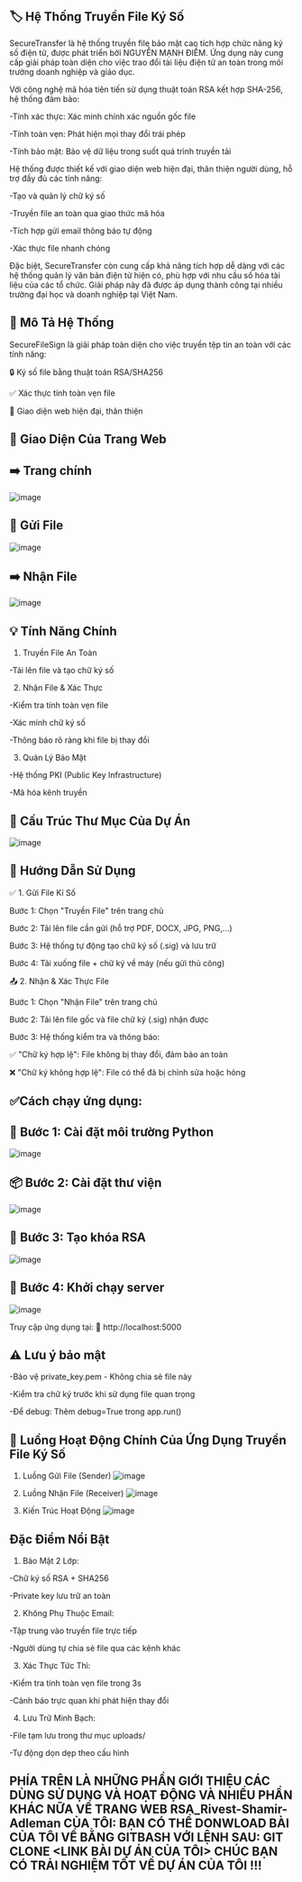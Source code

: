 
## 🏷 Hệ Thống Truyền File Ký Số
SecureTransfer là hệ thống truyền file bảo mật cao tích hợp chức năng ký số điện tử, được phát triển bởi NGUYỄN MẠNH ĐIỀM. Ứng dụng này cung cấp giải pháp toàn diện cho việc trao đổi tài liệu điện tử an toàn trong môi trường doanh nghiệp và giáo dục.

Với công nghệ mã hóa tiên tiến sử dụng thuật toán RSA kết hợp SHA-256, hệ thống đảm bảo:

-Tính xác thực: Xác minh chính xác nguồn gốc file

-Tính toàn vẹn: Phát hiện mọi thay đổi trái phép

-Tính bảo mật: Bảo vệ dữ liệu trong suốt quá trình truyền tải

Hệ thống được thiết kế với giao diện web hiện đại, thân thiện người dùng, hỗ trợ đầy đủ các tính năng:

-Tạo và quản lý chữ ký số

-Truyền file an toàn qua giao thức mã hóa

-Tích hợp gửi email thông báo tự động

-Xác thực file nhanh chóng

Đặc biệt, SecureTransfer còn cung cấp khả năng tích hợp dễ dàng với các hệ thống quản lý văn bản điện tử hiện có, phù hợp với nhu cầu số hóa tài liệu của các tổ chức. Giải pháp này đã được áp dụng thành công tại nhiều trường đại học và doanh nghiệp tại Việt Nam.
## 📄 Mô Tả Hệ Thống
SecureFileSign là giải pháp toàn diện cho việc truyền tệp tin an toàn với các tính năng:

🔒 Ký số file bằng thuật toán RSA/SHA256

✅ Xác thực tính toàn vẹn file

🎨 Giao diện web hiện đại, thân thiện

## 🎨 Giao Diện Của Trang Web

## ➡️ Trang chính
![image](https://github.com/user-attachments/assets/3d53fd22-d5b8-46ab-9d86-11dd855fde2b)

## 👤 Gửi File
![image](https://github.com/user-attachments/assets/fa3c0778-a2c4-4d5d-bea0-8d7936504618)

## ➡️ Nhận File
![image](https://github.com/user-attachments/assets/e965804d-7e1b-45bf-a6eb-0c8361095800)

## 💡 Tính Năng Chính 
1. Truyền File An Toàn

-Tải lên file và tạo chữ ký số

2. Nhận File & Xác Thực

-Kiểm tra tính toàn vẹn file

-Xác minh chữ ký số

-Thông báo rõ ràng khi file bị thay đổi

3. Quản Lý Bảo Mật

-Hệ thống PKI (Public Key Infrastructure)

-Mã hóa kênh truyền

## 📁 Cấu Trúc Thư Mục Của Dự Án
![image](https://github.com/user-attachments/assets/ad00be33-5bd3-4014-92ab-cf6ff37f1fd7)

## 🧾 Hướng Dẫn Sử Dụng
✅ 1. Gửi File Kí Số

Bước 1: Chọn "Truyền File" trên trang chủ

Bước 2: Tải lên file cần gửi (hỗ trợ PDF, DOCX, JPG, PNG,...)

Bước 3: Hệ thống tự động tạo chữ ký số (.sig) và lưu trữ

Bước 4: Tải xuống file + chữ ký về máy (nếu gửi thủ công)


📤 2. Nhận & Xác Thực File

Bước 1: Chọn "Nhận File" trên trang chủ

Bước 2: Tải lên file gốc và file chữ ký (.sig) nhận được

Bước 3: Hệ thống kiểm tra và thông báo:

✅ "Chữ ký hợp lệ": File không bị thay đổi, đảm bảo an toàn

❌ "Chữ ký không hợp lệ": File có thể đã bị chỉnh sửa hoặc hỏng

## ✅Cách chạy ứng dụng:
## 🔧 Bước 1: Cài đặt môi trường Python
![image](https://github.com/user-attachments/assets/294395a6-20f3-4c57-bd5f-a4881c6c0c76)

## 📦 Bước 2: Cài đặt thư viện
![image](https://github.com/user-attachments/assets/cbe5d8f9-6fa7-414b-9b36-810785371c15)

## 🔑 Bước 3: Tạo khóa RSA
![image](https://github.com/user-attachments/assets/499dd2fb-ec78-477b-9fbb-9e00f4acfc76)

## 🚀 Bước 4: Khởi chạy server
![image](https://github.com/user-attachments/assets/f000b6dc-0f2f-4797-832f-d565949331b9)

Truy cập ứng dụng tại:
🔗 http://localhost:5000

## ⚠ Lưu ý bảo mật
-Bảo vệ private_key.pem - Không chia sẻ file này

-Kiểm tra chữ ký trước khi sử dụng file quan trọng

-Để debug: Thêm debug=True trong app.run()
## 🔄 Luồng Hoạt Động Chính Của Ứng Dụng Truyền File Ký Số

1. Luồng Gửi File (Sender)
![image](https://github.com/user-attachments/assets/e05609a8-b9a0-4bee-99c6-236d2db91216)

2. Luồng Nhận File (Receiver)
![image](https://github.com/user-attachments/assets/8d909e33-0fab-4d64-98cc-7baaf6162e86)

3. Kiến Trúc Hoạt Động
![image](https://github.com/user-attachments/assets/cc68df5f-af2e-4bd0-8ff5-41158e7100d0)

## Đặc Điểm Nổi Bật
1. Bảo Mật 2 Lớp:

-Chữ ký số RSA + SHA256

-Private key lưu trữ an toàn

2. Không Phụ Thuộc Email:

-Tập trung vào truyền file trực tiếp

-Người dùng tự chia sẻ file qua các kênh khác

3. Xác Thực Tức Thì:

-Kiểm tra tính toàn vẹn file trong 3s

-Cảnh báo trực quan khi phát hiện thay đổi

4. Lưu Trữ Minh Bạch:

-File tạm lưu trong thư mục uploads/

-Tự động dọn dẹp theo cấu hình

## PHÍA TRÊN LÀ NHỮNG PHẦN GIỚI THIỆU CÁC DÙNG SỬ DỤNG VÀ HOẠT ĐỘNG VÀ NHIỀU PHẦN KHÁC NỮA VỀ TRANG WEB RSA_Rivest-Shamir-Adleman CỦA TÔI: BẠN CÓ THỂ DONWLOAD BÀI CỦA TÔI VỀ BẰNG GITBASH VỚI LỆNH SAU: GIT CLONE <LINK BÀI DỰ ÁN CỦA TÔI> CHÚC BẠN CÓ TRẢI NGHIỆM TỐT VỀ DỰ ÁN CỦA TÔI !!!
